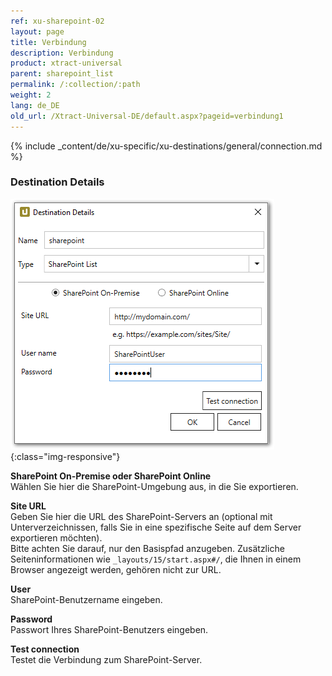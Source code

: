 ```yaml
---
ref: xu-sharepoint-02
layout: page
title: Verbindung
description: Verbindung
product: xtract-universal
parent: sharepoint_list
permalink: /:collection/:path
weight: 2
lang: de_DE
old_url: /Xtract-Universal-DE/default.aspx?pageid=verbindung1
---
```

{% include _content/de/xu-specific/xu-destinations/general/connection.md %}	

### Destination Details

![XU_Sharepoint_Dest](/img/content/XU_Sharepoint_Dest.png){:class="img-responsive"}


**SharePoint On-Premise oder SharePoint Online**<br>
Wählen Sie hier die SharePoint-Umgebung aus, in die Sie exportieren.

**Site URL**<br>
Geben Sie hier die URL des SharePoint-Servers an (optional mit Unterverzeichnissen, falls Sie in eine spezifische Seite auf dem Server exportieren möchten).<br>
Bitte achten Sie darauf, nur den Basispfad anzugeben. Zusätzliche Seiteninformationen wie `_layouts/15/start.aspx#/`, die Ihnen in einem Browser angezeigt werden, gehören nicht zur URL.

**User**<br>
SharePoint-Benutzername eingeben.

**Password**<br>
Passwort Ihres SharePoint-Benutzers eingeben.

**Test connection**<br>
Testet die Verbindung zum SharePoint-Server.